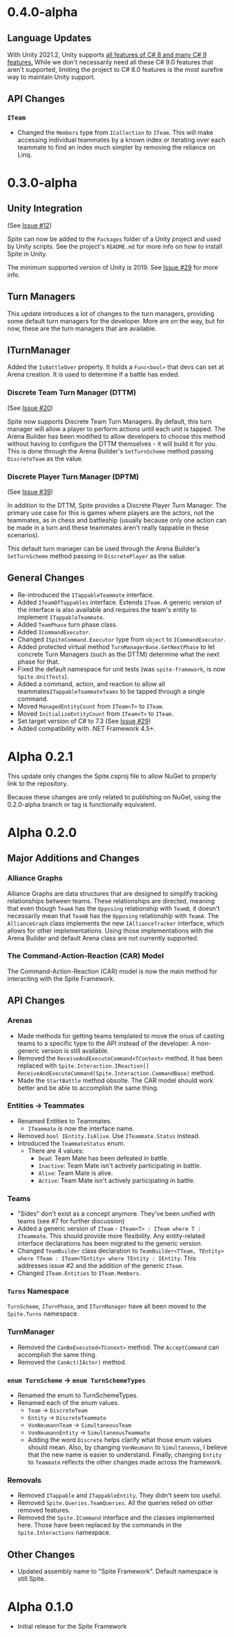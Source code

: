 # 0.4.0-alpha
## Language Updates
With Unity 2021.2, Unity supports [all features of C# 8 and many C# 9 features.](https://docs.unity3d.com/2021.2/Documentation/Manual/CSharpCompiler.html) While we don't necessarily need all these C# 9.0 features that aren't
supported, limiting the project to C# 8.0 features is the most surefire way to maintain Unity support.

## API Changes
### `ITeam`
- Changed the `Members` type from `ICollection` to `ITeam`. This will make
accessing individual teammates by a known index or iterating over each teammate
to find an index much simpler by removing the reliance on Linq.

# 0.3.0-alpha
## Unity Integration
(See [Issue #12](https://github.com/greenstack/spite-framework/issues/12))

Spite can now be added to the `Packages` folder of a Unity project and used
by Unity scripts. See the project's `README.md` for more info on how to install
Spite in Unity.

The minimum supported version of Unity is 2019. See [Issue #29](https://github.com/greenstack/spite-framework/issues/29)
for more info.

## Turn Managers
This update introduces a lot of changes to the turn managers, providing some
default turn managers for the developer. More are on the way, but for now, these
are the turn managers that are available.

## ITurnManager
Added the `IsBattleOver` property. It holds a `Func<bool>` that devs can set at
Arena creation. It is used to determine if a battle has ended.

### Discrete Team Turn Manager (DTTM)
(See [Issue #20](https://github.com/greenstack/spite-framework/issues/20))

Spite now supports Discrete Team Turn Managers. By default, this turn manager
will allow a player to perform actions until each unit is tapped. The Arena
Builder has been modified to allow developers to choose this method without
having to configure the DTTM themselves - it will build it for you. This is done
through the Arena Builder's `SetTurnScheme` method passing `DiscreteTeam` as the
value.

### Discrete Player Turn Manager (DPTM)
(See [Issue #39](https://github.com/greenstack/spite-framework/issues/39))

In addition to the DTTM, Spite provides a Discrete Player Turn Manager. The
primary use case for this is games where players are the actors, not the
teammates, as in chess and battleship (usually because only one action can be
made in a turn and these teammates aren't really tappable in these scenarios).

This default turn manager can be used through the Arena Builder's `SetTurnScheme`
method passing in `DiscretePlayer` as the value.

## General Changes
 - Re-introduced the `ITappableTeammate` interface.
 - Added `ITeamOfTappables` interface. Extends `ITeam`. A generic version of the interface is also available and requires the team's entity to implement `ITappableTeammate`.
 - Added `TeamPhase` turn phase class.
 - Added `ICommandExecutor`.
 - Changed `ISpiteCommand.Executor` type from `object` to `ICommandExecutor`.
 - Added protected virtual method `TurnManagerBase.GetNextPhase` to let concrete Turn Managers (such as the DTTM) determine what the next phase for that.
 - Fixed the default namespace for unit tests (was `spite-framework`, is now `Spite.UnitTests`).
 - Added a command, action, and reaction to allow all teammates`ITappableTeammateTeams` to be tapped through a single command.
 - Moved `ManagedEntityCount` from `ITeam<T>` to `ITeam`.
 - Moved `InitializeEntityCount` from `ITeam<T>` to `ITeam.`
 - Set target version of C# to 7.3 (See [Issue #29](https://github.com/greenstack/spite-framework/issues/29))
 - Added compatibility with .NET Framework 4.5+.

# Alpha 0.2.1
This update only changes the Spite.csproj file to allow NuGet to properly link to the repository.

Because these changes are only related to publishing on NuGet, using the 0.2.0-alpha branch or tag
is functionally equivalent.

# Alpha 0.2.0
## Major Additions and Changes
### Alliance Graphs
Alliance Graphs are data structures that are designed to simplify tracking
relationships between teams. These relationships are directed, meaning that
even though `TeamA` has the `Opposing` relationship with `TeamB`, it doesn't
necessarily mean that `TeamB` has the `Opposing` relationship with `TeamA`.
The `AllianceGraph` class implements the new `IAllianceTracker` interface,
which allows for other implementations. Using those implementations with the
Arena Builder and default Arena class are not currently supported.

### The Command-Action-Reaction (CAR) Model
The Command-Action-Reaction (CAR) model is now the main method for interacting
with the Spite Framework.

## API Changes
### Arenas
- Made methods for getting teams templated to move the onus of casting teams to a specific type to the API instead of the developer. A non-generic version is still available.
- Removed the `ReceiveAndExecuteCommand<TContext>` method. It has been replaced with `Spite.Interaction.IReaction[] ReceiveAndExecuteCommand(Spite.Interaction.CommandBase)` method.
- Made the `StartBattle` method obsolte. The CAR model should work better and be able to accomplish the same thing.

### Entities -> Teammates
- Renamed Entities to Teammates.
  - `ITeammate` is now the interface name.
- Removed `bool IEntity.IsAlive`. Use `ITeammate.Status` instead.
- Introduced the `TeammateStatus` enum.
  - There are 4 values:
    - `Dead`: Team Mate has been defeated in battle.
    - `Inactive`: Team Mate isn't actively participating in battle.
    - `Alive`: Team Mate is alive. 
    - `Active`: Team Mate isn't actively participating in battle.

### Teams
- "Sides" don't exist as a concept anymore. They've been unified with teams (see #7 for further discussion)
- Added a generic version of `ITeam` - `ITeam<T> : ITeam where T : ITeammate`. This should provide more flexibility. Any entity-related interface declarations has been migrated to the generic version.
- Changed `TeamBuilder` class declaration to `TeamBuilder<TTeam, TEntity> where TTeam : ITeam<TEntity> where TEntity : IEntity`. This addresses issue #2 and the addition of the generic `ITeam`.
- Changed `ITeam.Entities` to `ITeam.Members`.

### `Turns` Namespace
`TurnScheme`, `ITurnPhase`, and `ITurnManager` have all been moved to the `Spite.Turns` namespace.

### TurnManager
- Removed the `CanBeExecuted<TConext>` method. The `AcceptCommand` can accomplish
the same thing.
- Removed the `CanAct(IActor)` method.

### `enum TurnScheme` -> `enum TurnSchemeTypes`
- Renamed the enum to TurnSchemeTypes.
- Renamed each of the enum values.
  - `Team` -> `DiscreteTeam`
  - `Entity` -> `DiscreteTeammate`
  - `VonNeumannTeam` -> `SimultaneousTeam`
  - `VonNeumannEntity` -> `SimultaneousTeammate`
  - Adding the word `Discrete` helps clarify what those enum values should mean.
    Also, by changing `VonNeumann` to `Simultaneous`, I believe that the new name
    is easier to understand. Finally, changing `Entity` to `Teammate` reflects
    the other changes made across the framework.

### Removals
- Removed `ITappable` and `ITappableEntity`. They didn't seem too useful.
- Removed `Spite.Queries.TeamQueries`. All the queries relied on other removed 
  features.
- Removed the `Spite.ICommand` interface and the classes implemented here. Those
  have been replaced by the commands in the `Spite.Interactions` namespace.

## Other Changes
- Updated assembly name to "Spite Framework". Default namespace is still Spite.

# Alpha 0.1.0
- Initial release for the Spite Framework
